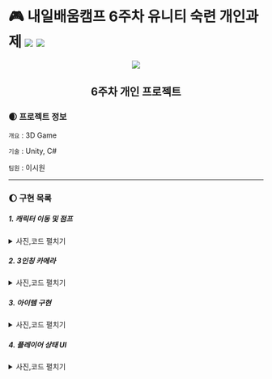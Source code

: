 # 🎮 내일배움캠프 6주차 유니티 숙련 개인과제 <img src="https://img.shields.io/badge/Unity-FFFFFF?style=flat&logo=Unity&logoColor=5D5D5D"/> <img src="https://img.shields.io/badge/C%23-5D5D5D?style=flat&logo=csharp&logoColor=FFFFFF"/>       
 
<div align="center">
  <img src="https://encrypted-tbn0.gstatic.com/images?q=tbn:ANd9GcSGGtUQnh2auP6-5piyLjjhl-X2ScndYQy1bBnparJO&s"></img>


## 6주차 개인 프로젝트
</div>
  
### 🌒 프로젝트 정보
`개요` : 3D Game    

`기술` : Unity, C#    

`팀원` : 이시원

---
### 🌔 구현 목록

##### 1. 캐릭터 이동 및 점프   
<details><summary>사진,코드 펼치기</summary>
![test1](https://github.com/SnowScapes/LowPolyAdventure/assets/39547945/7c066e47-f0da-483d-ae3e-a233abde9bf8)    

```csharp
    private void Awake()
    {
        stat = GetComponent<PlayerStatHandler>().stat;
    }

    private void Start()
    {
        moveSpeed = stat.Speed;
    }

    private void FixedUpdate()
    {
        OnMove();
    }

    private void LateUpdate()
    {
        OnLook();
    }

    private void OnMove()
    {
        velocity = transform.forward * keyboardInput.y + transform.right * keyboardInput.x;
        velocity *= moveSpeed;
        velocity.y = _rigidbody.velocity.y;
        _rigidbody.velocity = velocity;
    }

    private void OnLook()
    {
        transform.eulerAngles += new Vector3(0, mouseInput.x, 0);
        CharaCamera.y_input = -mouseInput.y;
    }

    public void MoveInput(InputAction.CallbackContext context)
    {
        keyboardInput = context.ReadValue<Vector2>().normalized;
    }

    public void LookInput(InputAction.CallbackContext context)
    {
        mouseInput = context.ReadValue<Vector2>();
        mouseInput *= mouseSpeed;
    }

    public void JumpInput(InputAction.CallbackContext context)
    {
        if (context.phase == InputActionPhase.Performed)
            _rigidbody.AddForce(Vector2.up * stat.Jump, ForceMode.Impulse);
    }

    public void InventoryInput(InputAction.CallbackContext context)
    {
        if (context.phase == InputActionPhase.Performed)
            UIManager.instance.ToggleInventory();
    }
```
</details>

##### 2. 3인칭 카메라   
<details><summary>사진,코드 펼치기</summary>
![test2](https://github.com/SnowScapes/LowPolyAdventure/assets/39547945/9ce3207b-f623-4656-a850-a315cf08ac67)    

```csharp
public class CameraController : MonoBehaviour
{
    [SerializeField] private float distance = 5;
    [SerializeField] private float minRot;
    [SerializeField] private float maxRot;

    private float curRot;

    public float y_input { get; set; }

    private void LateUpdate()
    {
        SetPos();
    }

    private void SetPos()
    {
        curRot = transform.eulerAngles.x;
        curRot += y_input;
        if (curRot < 180) 
            curRot = Mathf.Clamp(curRot, -1, maxRot);
        else
            curRot = Mathf.Clamp(curRot, 360 + minRot, 361);
        transform.eulerAngles = new Vector3(curRot, transform.eulerAngles.y, transform.eulerAngles.z);
    }
}
```

</details>

##### 3. 아이템 구현   
<details><summary>사진,코드 펼치기</summary>

```csharp
// 아이템 정보 저장용 SO
[CreateAssetMenu (menuName = "ItemInfo", fileName = "Default", order = 0)]
public class ItemSO : ScriptableObject
{
    public Define.ItemType ItemType;
    public string ItemName;
    public int Value;
    public string Description;
}

```

```csharp
// 부모 클래스 형식
public class Item : MonoBehaviour
{
    public ItemSO ItemInfo;
    [SerializeField] protected PlayerCondition pCondition;
    
    protected float value;
}
```
```csharp
// 자식 클래스 형식
public class HungerItem : Item, IUseable
{
    public void Use()
    {
        pCondition.conditionArgs.changeHungerValue = value;
        pCondition.CallHungerEvent();
        pCondition.conditionArgs.changeHungerValue = -0.05f;
    }
}
```

```csharp
// 전략패턴 사용해보기
// 아이템 사용코드
    private IUseable curItem;
    private List<IUseable> items = new List<IUseable>();

    private void SelectItem(int index)
    {
        curItem = items[index];
    }
    
    private void Activate()
    {
        curItem.Use();
    }
```


</details>

##### 4. 플레이어 상태 UI   
<details><summary>사진,코드 펼치기</summary>
![image](https://github.com/SnowScapes/LowPolyAdventure/assets/39547945/3a064079-c305-4bf5-ba8f-66c8fef63bde)    

```csharp
// 플레이어 오브젝트에 붙일 상태 관리 코드
public class PlayerCondition : MonoBehaviour
{
    public event Action<ConditonArgs> HealthEvent;
    public event Action<ConditonArgs> HungerEvent;
    public event Action<ConditonArgs> StaminaEvent; 
    
    public ConditonArgs conditionArgs;
    
    [SerializeField] public PlayerStatHandler stathandler;

    private void Start()
    {
        conditionArgs = new ConditonArgs(stathandler.stat.Hunger, stathandler.currentHunger);
        HungerEvent += reduceHunger;
        StartCoroutine(reduceHungerCouroutine());
    }

    public void CallHungerEvent()
    {
        HungerEvent?.Invoke(conditionArgs);
    }

    public void CallHealthEvent()
    {
        HealthEvent?.Invoke(conditionArgs);
    }

    public void callStaminaEvent()
    {
        StaminaEvent?.Invoke(conditionArgs);
    }

    private void reduceHunger(ConditonArgs args)
    {
        stathandler.currentHunger = stathandler.currentHunger < 0 ? 0 : stathandler.currentHunger + args.changeHungerValue;
        args.curHunger = stathandler.currentHunger;
    }

    private IEnumerator reduceHungerCouroutine()
    {
        WaitForSeconds delay = new WaitForSeconds(0.1f);
        while (true)
        {
            CallHungerEvent();
            yield return delay;
        }
    }
}
```
```csharp
// UI 관리 코드
public class ConditionUI : MonoBehaviour
{
    [SerializeField] private Image conditionUiImage;

    public void SetFill(ConditonArgs args)
    {
        conditionUiImage.fillAmount = args.curHunger / args.maxHunger;
    }
}
```


</details>

